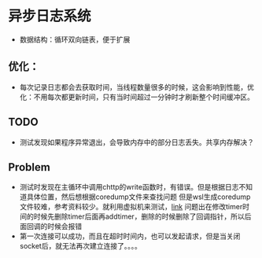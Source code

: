 # 异步日志系统

- 数据结构：循环双向链表，便于扩展


**优化：**  
----------------------------------
- 每次记录日志都会去获取时间，当线程数量很多的时候，这会影响到性能，优化：不用每次都更新时间，只有当时间超过一分钟时才刷新整个时间缓冲区。

**TODO**  
------------------------------
- 测试发现如果程序异常退出，会导致内存中的部分日志丢失。共享内存解决？

**Problem**
------------------------------
- 测试时发现在主循环中调用chttp的write函数时，有错误。但是根据日志不知道具体位置，然后想根据coredump文件来查找问题
  但是wsl生成coredump文件较难，参考资料较少。就利用虚拟机来测试，[link](https://blog.csdn.net/qq_15328161/article/details/109085705)
  问题出在修改timer时间的时候先删除timer后面再addtimer，删除的时候删除了回调指针，所以后面回调的时候会报错
- 第一次连接可以成功，而且在超时时间内，也可以发起请求，但是当关闭socket后，就无法再次建立连接了。。。。